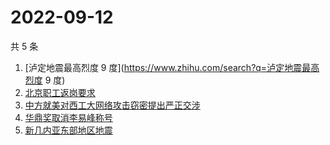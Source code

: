 # 2022-09-12

共 5 条

<!-- BEGIN -->
<!-- 最后更新时间 Mon Sep 12 2022 08:55:18 GMT+0800 (China Standard Time) -->

1. [泸定地震最高烈度 9 度](https://www.zhihu.com/search?q=泸定地震最高烈度 9 度)
1. [北京职工返岗要求](https://www.zhihu.com/search?q=北京职工返岗要求)
1. [中方就美对西工大网络攻击窃密提出严正交涉](https://www.zhihu.com/search?q=中方就美对西工大网络攻击窃密提出严正交涉)
1. [华鼎奖取消李易峰称号](https://www.zhihu.com/search?q=华鼎奖取消李易峰称号)
1. [新几内亚东部地区地震](https://www.zhihu.com/search?q=新几内亚东部地区地震)

<!-- END -->
